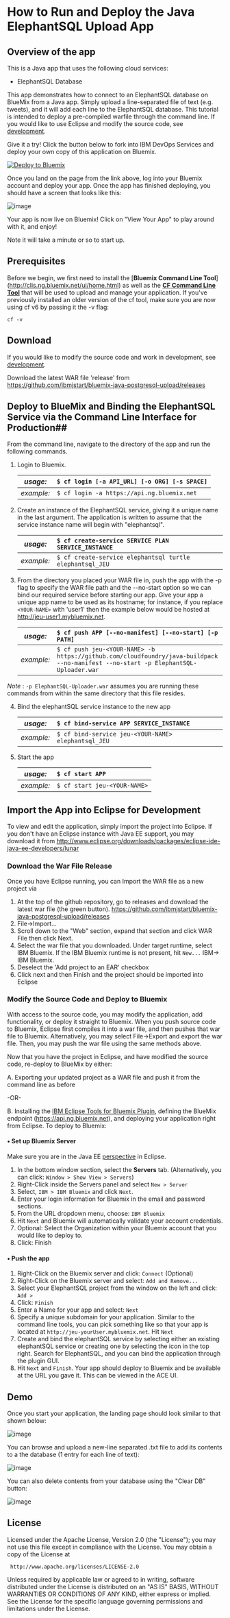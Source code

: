 # How to Run and Deploy the Java ElephantSQL Upload App #

## Overview of the app ##

This is a Java app that uses the following cloud services:

- ElephantSQL Database

This app demonstrates how to connect to an ElephantSQL database on BlueMix from a Java app.
Simply upload a line-separated file of text (e.g. tweets), and it will add each line to the ElephantSQL database.
This tutorial is intended to deploy a pre-compiled warfile through the command line. If you would like to
use Eclipse and modify the source code, see [development](#development).

Give it a try! Click the button below to fork into IBM DevOps Services and deploy your own copy of this application on Bluemix.

[![Deploy to Bluemix](https://bluemix.net/deploy/button.png)](https://bluemix.net/deploy?repository=https://github.com/ibmjstart/bluemix-java-postgresql-uploader.git)

Once you land on the page from the link above, log into your Bluemix account and deploy your app. Once the app has finished deploying, you should have a screen that looks like this:

![image](images/psqldeploy.png)

Your app is now live on Bluemix! Click on "View Your App" to play around with it, and enjoy!

Note it will take a minute or so to start up.

## Prerequisites ##

Before we begin, we first need to install the [**Bluemix Command Line Tool**] (http://clis.ng.bluemix.net/ui/home.html) as well as the [**CF Command Line Tool**](https://github.com/cloudfoundry/cli/releases) that will be used to upload and manage your application. If you've previously installed an older version of the cf tool, make sure you are now using cf v6 by passing it the -v flag:

    cf -v

## Download ##

If you would like to modify the source code and work in development, see [development](#development).

Download the latest WAR file 'release' from https://github.com/ibmjstart/bluemix-java-postgresql-upload/releases

## Deploy to BlueMix and Binding the ElephantSQL Service via the Command Line Interface for Production##

From the command line, navigate to the directory of the app and run the following commands.

1. Login to Bluemix.

   | *usage:*   | `$ cf login [-a API_URL] [-o ORG] [-s SPACE]`|
   |------------|:---------------------------------------------|
   | *example:* | `$ cf login -a https://api.ng.bluemix.net`   |

2. Create an instance of the ElephantSQL service, giving it a unique name in the last argument.  The application is written to assume that the service instance name will begin with "elephantsql".

   | *usage:*   | `$ cf create-service SERVICE PLAN SERVICE_INSTANCE`|
   |------------|:---------------------------------------------------|
   | *example:* | `$ cf create-service elephantsql turtle elephantsql_JEU`|

3. From the directory you placed your WAR file in, push the app with the -p flag to specify the WAR file
path and the --no-start option so we can bind our required service before starting our app.  Give your
app a unique app name to be used as its hostname; for instance, if you replace `<YOUR-NAME>`
with 'user1' then the example below would be hosted at http://jeu-user1.mybluemix.net.

   | *usage:*   | `$ cf push APP [--no-manifest] [--no-start] [-p PATH]`       |
   |------------|:----------------------------------------------------------------|
   | *example:* | `$ cf push jeu-<YOUR-NAME> -b https://github.com/cloudfoundry/java-buildpack --no-manifest --no-start -p ElephantSQL-Uploader.war`|

 *Note* : `-p ElephantSQL-Uploader.war` assumes you are running these commands from within the same directory that
 this file resides.

4. Bind the elephantSQL service instance to the new app

   | *usage:*   | `$ cf bind-service APP SERVICE_INSTANCE`|
   |------------|:----------------------------------------|
   | *example:* | `$ cf bind-service jeu-<YOUR-NAME> elephantsql_JEU`|

5. Start the app

   | *usage:*   | `$ cf start APP`|
   |------------|:----------------|
   | *example:* | `$ cf start jeu-<YOUR-NAME>`|

## <a name="development"></a>Import the App into Eclipse for Development ##

To view and edit the application, simply import the project into Eclipse.  If you don't have an Eclipse instance with Java EE support, you may download it from http://www.eclipse.org/downloads/packages/eclipse-ide-java-ee-developers/lunar

### Download the War File Release ###

Once you have Eclipse running, you can Import the WAR file as a new project via
  1. At the top of the github repository, go to releases and download the latest war file (the green button). https://github.com/ibmjstart/bluemix-java-postgresql-upload/releases
  2. File->Import...
  3. Scroll down to the "Web" section, expand that section and click WAR File then click Next.
  4. Select the war file that you downloaded. Under target runtime, select IBM Bluemix. If the IBM Bluemix
  runtime is not present, hit `New...` IBM-> IBM Bluemix.
  5. Deselect the 'Add project to an EAR' checkbox
  6. Click next and then Finish and the project should be imported into Eclipse

### Modify the Source Code and Deploy to Bluemix ###

With access to the source code, you may modify the application, add functionality, or deploy it straight
to Bluemix. When you push source code to Bluemix, Eclipse first compiles it into a war file, and then
pushes that war file to Bluemix. Alternatively, you may select File->Export and export the war file. Then,
you may push the war file using the same methods above.

Now that you have the project in Eclipse, and have modified the source code, re-deploy to BlueMix by either:

  A.  Exporting your updated project as a WAR file and push it from the command line as before

 -OR-

  B.  Installing the [IBM Eclipse Tools for Bluemix Plugin](http://marketplace.eclipse.org/content/ibm-eclipse-tools-bluemix#.VAiRPbywIRI),
  defining the BlueMix endpoint (https://api.ng.bluemix.net), and deploying your application right from Eclipse. To deploy to Bluemix:


#### • Set up Bluemix Server ####

Make sure you are in the Java EE [perspective](http://help.eclipse.org/juno/index.jsp?topic=%2Forg.eclipse.platform.doc.user%2Fconcepts%2Fconcepts-4.htm) in Eclipse.  

  1. In the bottom window section, select the **Servers** tab.  (Alternatively, you can click: `Window > Show View > Servers`)
  2. Right-Click inside the Servers panel and select `New > Server`
  3. Select, `IBM > IBM Bluemix` and click `Next`.
  4. Enter your login information for Bluemix in the email and password sections.
  5. From the URL dropdown menu, choose: `IBM Bluemix`
  6. Hit `Next` and Bluemix will automatically validate your account credentials.
  7. Optional: Select the Organization within your Bluemix account that you would like to deploy to.
  8. Click: Finish

#### • Push the app ####
  1. Right-Click on the Bluemix server and click: `Connect`  (Optional)
  2. Right-Click on the Bluemix server and select: `Add and Remove...`
  3. Select your ElephantSQL project from the window on the left and click: `Add >`
  4. Click: `Finish`
  5. Enter a Name for your app and select: `Next`
  6. Specify a unique subdomain for your application. Similar to the command line tools, you can pick
  something like <jeu-yourUser> so that your app is located at `http://jeu-yourUser.mybluemix.net`. Hit `Next`
  7. Create and bind the elephantSQL service by selecting either an existing elephantSQL service or creating one by selecting the icon in the top right. Search for ElephantSQL, and you can bind the application through the plugin GUI.
  8. Hit `Next` and `Finish`. Your app should deploy to Bluemix and be available at the URL you gave it. This can be viewed in the ACE UI.

## Demo ##

Once you start your application, the landing page should look similar to that shown below:

![image](images/psqlMain.png)

You can browse and upload a new-line separated .txt file to add its contents to a the database (1 entry for each line of text):

![image](images/psqlUpload.png)

You can also delete contents from your database using the "Clear DB" button:

![image](images/psqlDelete.png)


## License ##
Licensed under the Apache License, Version 2.0 (the "License"); you may not use this file except in compliance with the License. You may obtain a copy of the License at

     http://www.apache.org/licenses/LICENSE-2.0

Unless required by applicable law or agreed to in writing, software distributed under the License is distributed on an "AS IS" BASIS, WITHOUT WARRANTIES OR CONDITIONS OF ANY KIND, either express or implied. See the License for the specific language governing permissions and limitations under the License.
